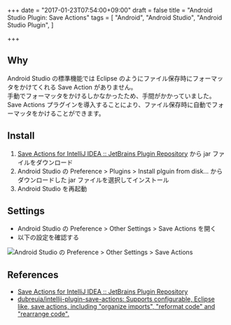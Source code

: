+++
date = "2017-01-23T07:54:00+09:00"
draft = false
title = "Android Studio Plugin: Save Actions"
tags = [
    "Android",
    "Android Studio",
    "Android Studio Plugin",
]

+++

## Why

Android Studio の標準機能では Eclipse のようにファイル保存時にフォーマッタをかけてくれる Save Action がありません。<br>
手動でフォーマッタをかけるしかなかったため、手間がかかっていました。<br>
Save Actions プラグインを導入することにより、ファイル保存時に自動でフォーマッタをかけることができます。

## Install
1. [Save Actions for IntelliJ IDEA :: JetBrains Plugin Repository](https://plugins.jetbrains.com/idea/plugin/7642-save-actions) から jar ファイルをダウンロード
1. Android Studio の Preference > Plugins > Install plguin from disk... からダウンロードした jar ファイルを選択してインストール
1. Android Studio を再起動

## Settings
- Android Studio の Preference > Other Settings > Save Actions を開く
- 以下の設定を確認する

![Android Studio の Preference > Other Settings > Save Actions](/images/android-studio-plugin-save-actions/SaveActionsSettings.png)

## References
- [Save Actions for IntelliJ IDEA :: JetBrains Plugin Repository](https://plugins.jetbrains.com/idea/plugin/7642-save-actions)
- [dubreuia/intellij\-plugin\-save\-actions: Supports configurable, Eclipse like, save actions, including "organize imports", "reformat code" and "rearrange code"\.](https://github.com/dubreuia/intellij-plugin-save-actions)